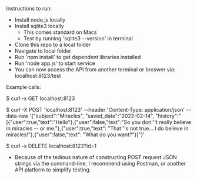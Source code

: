 Instructions to run:
- Install node.js locally
- Install sqlite3 locally
  - This comes standard on Macs
  - Test by running 'sqlite3 --version' in terminal
- Clone this repo to a local folder
- Navigate to local folder
- Run 'npm install' to get dependent libraries installed
- Run 'node app.js' to start service
- You can now access the API from another terminal or broswer via: localhost:8123/test

Example calls:

$ curl -x GET localhost:8123

$ curl -X POST 'localhost:8123' --header 'Content-Type: application/json' --data-raw '{"subject":"Miracles", "saved_date":"2022-02-14", "history":"[{\"user\":true,\"text\":\"Hello\"},{\"user\":false,\"text\":\"So you don'\''t really believe in miracles -- or me.\"},{\"user\":true,\"text\": \"That'\''s not true... I do believe in miracles!\"},{\"user\":false,\"text\": \"What do you want?\"}]"}'

$ curl -x DELETE localhost:8123?id=1


* Because of the tedious nature of constructing POST request JSON strings via the command-line, I recommend using Postman, or another API platform to simplify testing. 

